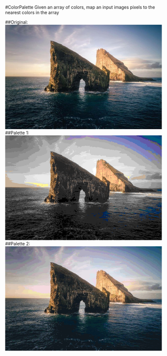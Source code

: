 #ColorPalette
Given an array of colors, map an input images pixels to the nearest colors in the array

##Original:
![Original](./OutputImages/1/original.jpg) 
##Palette 1:
![Original](./OutputImages/1/cp.jpg)
##Palette 2:
![Original](./OutputImages/1/pt.jpg)


